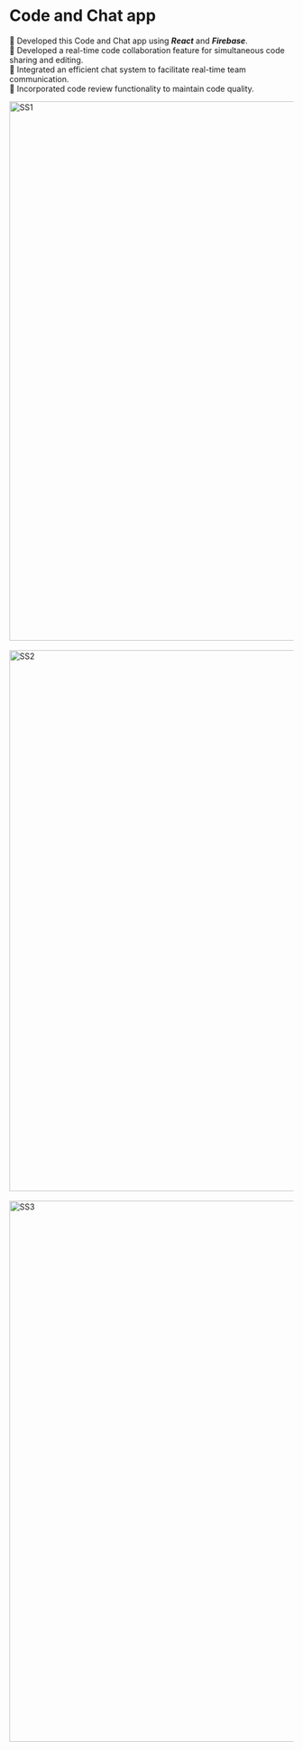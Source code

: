 # Code and Chat app

📌 Developed this Code and Chat app using ___React___ and ___Firebase___.<br>
📌 Developed a real-time code collaboration feature for simultaneous code sharing and editing.<br>
📌 Integrated an efficient chat system to facilitate real-time team communication.<br>
📌 Incorporated code review functionality to maintain code quality.<br>

<img width="956" alt="SS1" src="https://github.com/Shubhada249/code-and-chat-app/assets/84717400/26edc962-862f-403b-8362-12e680f950a7"><br><br>
<img width="959" alt="SS2" src="https://github.com/Shubhada249/code-and-chat-app/assets/84717400/0b8d6ef7-055d-402a-8fe2-54065a7b1c37"><br><br>
<img width="959" alt="SS3" src="https://github.com/Shubhada249/code-and-chat-app/assets/84717400/ba863ef4-dcab-4032-bd53-1ea5968a6b9f">
